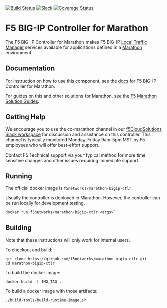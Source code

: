 [![Build Status](https://travis-ci.org/F5Networks/marathon-bigip-ctlr.svg?branch=master)](https://travis-ci.org/F5Networks/marathon-bigip-ctlr) [![Slack](https://f5cloudsolutions.herokuapp.com/badge.svg)](https://f5cloudsolutions.herokuapp.com) [![Coverage Status](https://coveralls.io/repos/github/F5Networks/marathon-bigip-ctlr/badge.svg?branch=HEAD)](https://coveralls.io/github/F5Networks/marathon-bigip-ctlr?branch=HEAD)

F5 BIG-IP Controller for Marathon
=================================

The F5 BIG-IP Controller for Marathon makes F5 BIG-IP
[Local Traffic Manager](https://f5.com/products/big-ip/local-traffic-manager-ltm)
services available for applications defined in a
[Marathon](https://mesosphere.github.io/marathon/) environment.

Documentation
-------------

For instruction on how to use this component, see the
[docs](http://clouddocs.f5.com/products/connectors/marathon-bigip-ctlr/latest/) for
F5 BIG-IP Controller for Marathon.

For guides on this and other solutions for Marathon, see the
[F5 Marathon Solution Guides](http://clouddocs.f5.com/containers/latest/marathon).

Getting Help
------------

We encourage you to use the cc-marathon channel in our [f5CloudSolutions Slack workspace](https://f5cloudsolutions.herokuapp.com/) for discussion and assistance on this
controller. This channel is typically monitored Monday-Friday 9am-5pm MST by F5
employees who will offer best-effort support.

Contact F5 Technical support via your typical method for more time sensitive
changes and other issues requiring immediate support.

Running
-------

The official docker image is `f5networks/marathon-bigip-ctlr`.

Usually the controller is deployed in Marathon. However, the controller can be run locally for development testing.

```shell
docker run f5networks/marathon-bigip-ctlr <args>`
```

Building
--------

Note that these instructions will only work for internal users.

To checkout and build:

```shell
git clone https://github.com/f5networks/marathon-bigip-ctlr.git
cd marathon-bigip-ctlr
```

To build the docker image:

```shell
docker build -t IMG_TAG .
```

To build a docker image with those artifacts:

```shell
./build-tools/build-runtime-image.sh
```
